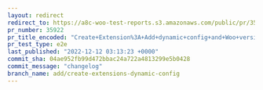 ```yaml
---
layout: redirect
redirect_to: https://a8c-woo-test-reports.s3.amazonaws.com/public/pr/35922/e2e/index.html
pr_number: 35922
pr_title_encoded: "Create+Extension%3A+Add+dynamic+config+and+Woo+version+number"
pr_test_type: e2e
last_published: "2022-12-12 03:13:23 +0000"
commit_sha: 04ae952fb99d472bbac24a722a4813299e5b0428
commit_message: "changelog"
branch_name: add/create-extensions-dynamic-config
---
```

